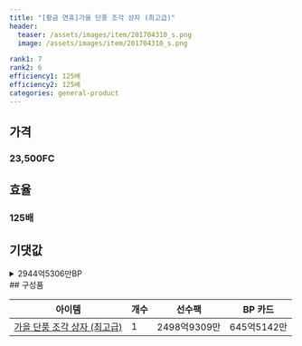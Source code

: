 ```yaml
---
title: "[황금 연휴]가을 단풍 조각 상자 (최고급)"
header:
  teaser: /assets/images/item/201704310_s.png
  image: /assets/images/item/201704310_s.png

rank1: 7
rank2: 6
efficiency1: 125배
efficiency2: 125배
categories: general-product
---
```



## 가격
### 23,500FC
## 효율
### 125배
## 기댓값
<details>
<summary>2944억5306만BP</summary>
<div markdown="1">
- 선수팩 2498억9309만BP
  - 수수료 쿠폰 40% 적용 시 2398억9736만BP
  - 수수료 쿠폰 30% 적용 시 2299억164만BP
  - 수수료 쿠폰 20% 적용 시 2199억592만BP
- BP 카드 645억5142만BP

</div>
</details>
## 구성품

|아이템|개수|선수팩|BP 카드|
|---|---|---|---|
|[가을 단풍 조각 상자 (최고급)](/box/7584)|1|2498억9309만|645억5142만|
